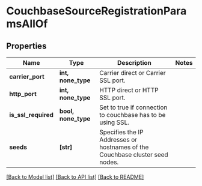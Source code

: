 # CouchbaseSourceRegistrationParamsAllOf


## Properties
Name | Type | Description | Notes
------------ | ------------- | ------------- | -------------
**carrier_port** | **int, none_type** | Carrier direct or Carrier SSL port. | 
**http_port** | **int, none_type** | HTTP direct or HTTP SSL port. | 
**is_ssl_required** | **bool, none_type** | Set to true if connection to couchbase has to be using SSL. | 
**seeds** | **[str]** | Specifies the IP Addresses or hostnames of the Couchbase cluster seed nodes. | 

[[Back to Model list]](../README.md#documentation-for-models) [[Back to API list]](../README.md#documentation-for-api-endpoints) [[Back to README]](../README.md)


